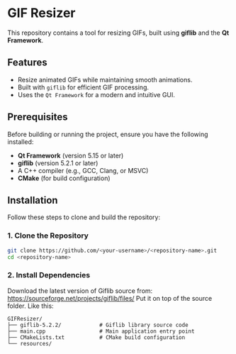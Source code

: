 # GIF Resizer  

This repository contains a tool for resizing GIFs, built using **giflib** and the **Qt Framework**.  

## Features  
- Resize animated GIFs while maintaining smooth animations.  
- Built with `giflib` for efficient GIF processing.  
- Uses the `Qt Framework` for a modern and intuitive GUI.  

## Prerequisites  

Before building or running the project, ensure you have the following installed:  
- **Qt Framework** (version 5.15 or later)  
- **giflib** (version 5.2.1 or later)  
- A C++ compiler (e.g., GCC, Clang, or MSVC)  
- **CMake** (for build configuration)  

## Installation  

Follow these steps to clone and build the repository:  

### 1. Clone the Repository  
```bash  
git clone https://github.com/<your-username>/<repository-name>.git  
cd <repository-name>
```

### 2. **Install Dependencies**
Download the latest version of Giflib source from: https://sourceforge.net/projects/giflib/files/
Put it on top of the source folder. Like this:
```
GIFResizer/
├── giflib-5.2.2/            # Giflib library source code
├── main.cpp                 # Main application entry point
├── CMakeLists.txt           # CMake build configuration
└── resources/ 
```
